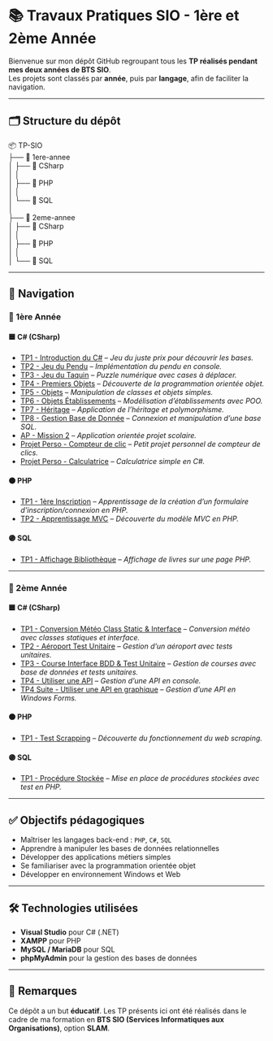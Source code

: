 # 📚 Travaux Pratiques SIO - 1ère et 2ème Année

Bienvenue sur mon dépôt GitHub regroupant tous les **TP réalisés pendant mes deux années de BTS SIO**.  
Les projets sont classés par **année**, puis par **langage**, afin de faciliter la navigation.

---

## 🗂️ Structure du dépôt

📦 TP-SIO  
├── 📁 1ere-annee  
│   ├── 📁 CSharp  
│   │      
│   ├── 📁 PHP  
│   │              
│   └── 📁 SQL   
│                       
├── 📁 2eme-annee  
│   ├── 📁 CSharp  
│   │               
│   ├── 📁 PHP   
│   │       
│   └── 📁 SQL  

---

## 🧭 Navigation

### 🔹 1ère Année

#### 🟦 C# (CSharp)  
- [TP1 - Introduction du C#](https://github.com/ErbLoic/TP/tree/main/1ere-annee/CSharp/JustePrix) – *Jeu du juste prix pour découvrir les bases.*  
- [TP2 - Jeu du Pendu](https://github.com/ErbLoic/TP/tree/main/1ere-annee/CSharp/Jeu%20du%20pendu) – *Implémentation du pendu en console.*  
- [TP3 - Jeu du Taquin](https://github.com/ErbLoic/TP/tree/main/1ere-annee/CSharp/Jeu%20du%20taquin) – *Puzzle numérique avec cases à déplacer.*  
- [TP4 - Premiers Objets](https://github.com/ErbLoic/TP/tree/main/1ere-annee/CSharp/PremierPOO) – *Découverte de la programmation orientée objet.*  
- [TP5 - Objets](https://github.com/ErbLoic/TP/tree/main/1ere-annee/CSharp/TP2%20poo) – *Manipulation de classes et objets simples.*  
- [TP6 - Objets Établissements](https://github.com/ErbLoic/TP/tree/main/1ere-annee/CSharp/Etablissment) – *Modélisation d’établissements avec POO.*  
- [TP7 - Héritage](https://github.com/ErbLoic/TP/tree/main/1ere-annee/CSharp/heritage) – *Application de l’héritage et polymorphisme.*  
- [TP8 - Gestion Base de Donnée](https://github.com/ErbLoic/TP/tree/main/1ere-annee/CSharp/GestionBDD) – *Connexion et manipulation d’une base SQL.*  
- [AP - Mission 2](https://github.com/ErbLoic/TP/tree/main/1ere-annee/CSharp/Mission%202) – *Application orientée projet scolaire.*  
- [Projet Perso - Compteur de clic](https://github.com/ErbLoic/TP/tree/main/1ere-annee/CSharp/CompteurClic) – *Petit projet personnel de compteur de clics.*  
- [Projet Perso - Calculatrice](https://github.com/ErbLoic/TP/tree/main/1ere-annee/CSharp/Calculatrice) – *Calculatrice simple en C#.*

#### 🟠 PHP
- [TP1 - 1ère Inscription](https://github.com/ErbLoic/TP/tree/main/1ere-annee/PHP/Inscription) – *Apprentissage de la création d’un formulaire d’inscription/connexion en PHP.*  
- [TP2 - Apprentissage MVC](https://github.com/ErbLoic/TP/tree/main/1ere-annee/PHP/MVC) – *Découverte du modèle MVC en PHP.*

#### 🟣 SQL
- [TP1 - Affichage Bibliothèque](https://github.com/ErbLoic/TP/tree/main/1ere-annee/SQL/TP_1) – *Affichage de livres sur une page PHP.*

---

### 🔹 2ème Année

#### 🟦 C# (CSharp)  
- [TP1 - Conversion Météo Class Static & Interface](https://github.com/ErbLoic/TP/tree/main/2eme-annee/CSharp/ConversionMeteo) – *Conversion météo avec classes statiques et interface.*  
- [TP2 - Aéroport Test Unitaire](https://github.com/ErbLoic/TP/tree/main/2eme-annee/CSharp/Aeroport) – *Gestion d’un aéroport avec tests unitaires.*  
- [TP3 - Course Interface BDD & Test Unitaire](https://github.com/ErbLoic/TP/tree/main/2eme-annee/CSharp/CourseBDD) – *Gestion de courses avec base de données et tests unitaires.*  
- [TP4 - Utiliser une API](https://github.com/ErbLoic/TP/tree/main/2eme-annee/CSharp/PokeAPI) – *Gestion d’une API en console.*  
- [TP4 Suite - Utiliser une API en graphique](https://github.com/ErbLoic/TP/tree/main/2eme-annee/CSharp/FormPokeAPI) – *Gestion d’une API en Windows Forms.*

#### 🟠 PHP
- [TP1 - Test Scrapping](https://github.com/ErbLoic/TP/tree/main/2eme-annee/PHP/test_scrap) – *Découverte du fonctionnement du web scraping.*

#### 🟣 SQL
- [TP1 - Procédure Stockée](https://github.com/ErbLoic/TP/tree/main/2eme-annee/SQL/Procedure_stocke) – *Mise en place de procédures stockées avec test en PHP.*

---

## ✅ Objectifs pédagogiques

- Maîtriser les langages back-end : `PHP`, `C#`, `SQL`  
- Apprendre à manipuler les bases de données relationnelles  
- Développer des applications métiers simples  
- Se familiariser avec la programmation orientée objet  
- Développer en environnement Windows et Web

---

## 🛠️ Technologies utilisées

- **Visual Studio** pour C# (.NET)  
- **XAMPP** pour PHP  
- **MySQL / MariaDB** pour SQL  
- **phpMyAdmin** pour la gestion des bases de données

---

## 📌 Remarques

Ce dépôt a un but **éducatif**. Les TP présents ici ont été réalisés dans le cadre de ma formation en **BTS SIO (Services Informatiques aux Organisations)**, option **SLAM**.



